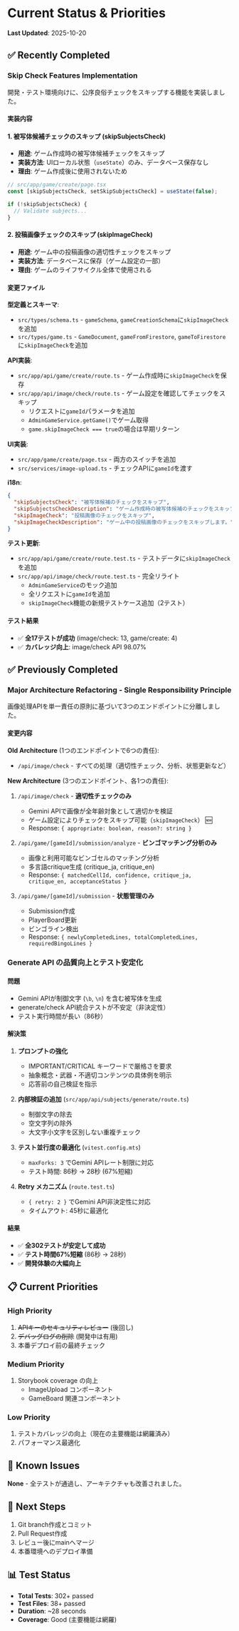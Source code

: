 # Current Status & Priorities

**Last Updated**: 2025-10-20

## ✅ Recently Completed

### Skip Check Features Implementation

開発・テスト環境向けに、公序良俗チェックをスキップする機能を実装しました。

#### 実装内容

#### 1. 被写体候補チェックのスキップ (skipSubjectsCheck)

- **用途**: ゲーム作成時の被写体候補チェックをスキップ
- **実装方法**: UIローカル状態（`useState`）のみ、データベース保存なし
- **理由**: ゲーム作成後に使用されないため

```typescript
// src/app/game/create/page.tsx
const [skipSubjectsCheck, setSkipSubjectsCheck] = useState(false);

if (!skipSubjectsCheck) {
  // Validate subjects...
}
```

#### 2. 投稿画像チェックのスキップ (skipImageCheck)

- **用途**: ゲーム中の投稿画像の適切性チェックをスキップ
- **実装方法**: データベースに保存（ゲーム設定の一部）
- **理由**: ゲームのライフサイクル全体で使用される

#### 変更ファイル

**型定義とスキーマ**:

- `src/types/schema.ts` - `gameSchema`, `gameCreationSchema`に`skipImageCheck`を追加
- `src/types/game.ts` - `GameDocument`, `gameFromFirestore`, `gameToFirestore`に`skipImageCheck`を追加

**API実装**:

- `src/app/api/game/create/route.ts` - ゲーム作成時に`skipImageCheck`を保存
- `src/app/api/image/check/route.ts` - ゲーム設定を確認してチェックをスキップ
  - リクエストに`gameId`パラメータを追加
  - `AdminGameService.getGame()`でゲーム取得
  - `game.skipImageCheck === true`の場合は早期リターン

**UI実装**:

- `src/app/game/create/page.tsx` - 両方のスイッチを追加
- `src/services/image-upload.ts` - チェックAPIに`gameId`を渡す

**i18n**:

```json
{
  "skipSubjectsCheck": "被写体候補のチェックをスキップ",
  "skipSubjectsCheckDescription": "ゲーム作成時の被写体候補のチェックをスキップします。",
  "skipImageCheck": "投稿画像のチェックをスキップ",
  "skipImageCheckDescription": "ゲーム中の投稿画像のチェックをスキップします。"
}
```

**テスト更新**:

- `src/app/api/game/create/route.test.ts` - テストデータに`skipImageCheck`を追加
- `src/app/api/image/check/route.test.ts` - 完全リライト
  - `AdminGameService`のモック追加
  - 全リクエストに`gameId`を追加
  - `skipImageCheck`機能の新規テストケース追加（2テスト）

#### テスト結果

- ✅ **全17テストが成功** (image/check: 13, game/create: 4)
- ✅ **カバレッジ向上**: image/check API 98.07%

## ✅ Previously Completed

### Major Architecture Refactoring - Single Responsibility Principle

画像処理APIを単一責任の原則に基づいて3つのエンドポイントに分離しました。

#### 変更内容

**Old Architecture** (1つのエンドポイントで6つの責任):

- `/api/image/check` - すべての処理（適切性チェック、分析、状態更新など）

**New Architecture** (3つのエンドポイント、各1つの責任):

1. `/api/image/check` - **適切性チェックのみ**
   - Gemini APIで画像が全年齢対象として適切かを検証
   - ゲーム設定によりチェックをスキップ可能（`skipImageCheck`） 🆕
   - Response: `{ appropriate: boolean, reason?: string }`

2. `/api/game/[gameId]/submission/analyze` - **ビンゴマッチング分析のみ**
   - 画像と利用可能なビンゴセルのマッチング分析
   - 多言語critique生成 (critique_ja, critique_en)
   - Response: `{ matchedCellId, confidence, critique_ja, critique_en, acceptanceStatus }`

3. `/api/game/[gameId]/submission` - **状態管理のみ**
   - Submission作成
   - PlayerBoard更新
   - ビンゴライン検出
   - Response: `{ newlyCompletedLines, totalCompletedLines, requiredBingoLines }`

### Generate API の品質向上とテスト安定化

#### 問題

- Gemini APIが制御文字 (`\b`, `\n`) を含む被写体を生成
- generate/check API統合テストが不安定（非決定性）
- テスト実行時間が長い（86秒）

#### 解決策

1. **プロンプトの強化**
   - IMPORTANT/CRITICAL キーワードで厳格さを要求
   - 抽象概念・武器・不適切コンテンツの具体例を明示
   - 応答前の自己検証を指示

2. **内部検証の追加** (`src/app/api/subjects/generate/route.ts`)
   - 制御文字の除去
   - 空文字列の除外
   - 大文字小文字を区別しない重複チェック

3. **テスト並行度の最適化** (`vitest.config.mts`)
   - `maxForks: 3` でGemini APIレート制限に対応
   - テスト時間: 86秒 → 28秒 (67%短縮)

4. **Retry メカニズム** (`route.test.ts`)
   - `{ retry: 2 }` でGemini API非決定性に対応
   - タイムアウト: 45秒に最適化

#### 結果

- ✅ **全302テストが安定して成功**
- ✅ **テスト時間67%短縮** (86秒 → 28秒)
- ✅ **開発体験の大幅向上**

## 📋 Current Priorities

### High Priority

1. ~~APIキーのセキュリティレビュー~~ (後回し)
2. ~~デバッグログの削除~~ (開発中は有用)
3. 本番デプロイ前の最終チェック

### Medium Priority

1. Storybook coverage の向上
   - ImageUpload コンポーネント
   - GameBoard 関連コンポーネント

### Low Priority

1. テストカバレッジの向上（現在の主要機能は網羅済み）
2. パフォーマンス最適化

## 🔧 Known Issues

**None** - 全テストが通過し、アーキテクチャも改善されました。

## 🎯 Next Steps

1. Git branch作成とコミット
2. Pull Request作成
3. レビュー後にmainへマージ
4. 本番環境へのデプロイ準備

## 📊 Test Status

- **Total Tests**: 302+ passed
- **Test Files**: 38+ passed
- **Duration**: ~28 seconds
- **Coverage**: Good (主要機能は網羅)
